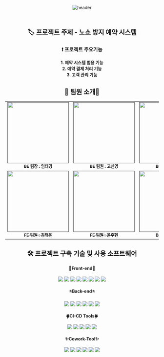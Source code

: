 <header>
  <div align="center">
    
![header](https://capsule-render.vercel.app/api?type=waving&color=96C8AC&height=225&section=header&text=TEAM%20%20Yes!&stroke=FFFFFF&strokeWidth=1.2&fontAlign=50&fontAlignY=45&fontSize=48&descAlign=10&fontColor=498263&desc=Spharos%20K-DT&descAlignY=15&descSize=18)
    
  </div>
</header>
 
<section>
  <div align="center">
    
  ## 🏷️ 프로젝트 주제 - 노쇼 방지 예약 시스템
  ### ❗ 프로젝트 주요기능
**1. 예약 시스템 범용 기능**  
**2. 예약 결제 처리 기능**  
**3. 고객 관리 기능**  
  </div>
<div align="center">
  
  ## 🧑 팀원 소개👩  
    
 <table>
  <tbody>
    <tr>
      <td align="center">
        <a href="">
          <img src="https://social-phinf.pstatic.net/20210217_88/1613528653819oixEa_JPEG/F093FFDA-0903-4BB7-9A56-558C3CE43810.jpeg" width="200px;" hight="200px;" alt=""/><br /><sub><b>
          BE 팀장 : 임태경
          </b></sub></a><br/>
          </td>
      <td align="center">
          <a href="">
            <img src="https://pbs.twimg.com/profile_images/1219857043298775041/VpnfMJqB_400x400.jpg" width="200px;" hight="200px;" alt=""/><br /><sub><b>BE 팀원 : 고신영</b></sub>
        </a><br />
      </td>
      <td align="center">
          <a href="">
            <img src="https://search.pstatic.net/common/?src=http%3A%2F%2Fblogfiles.naver.net%2FMjAyMzAxMTRfMTUz%2FMDAxNjczNjc1NzU1NTkz.vRld2PRCL-A273Tan4JyEz4x3ZWbP98t-yOptM94S00g.zUEIauEhUuZiKD67d-gJSvXD4AJnWVS7UAxS9PegKkEg.JPEG.watergus99%2F%25C3%25B6%25BC%25F65.jpg&type=a340" width="200px;" hight="200px;" alt=""/><br /><sub><b>BE 팀원 : 김서윤</b></sub>
        </a><br />
      </td>
     </tr>
      <td align="center">
        <a href="">
          <img src="https://i.pinimg.com/736x/53/7e/f5/537ef59499259ba707068742f91a10f8.jpg" width="200px;" hight="200px;" alt=""/><br /><sub><b>FE 팀원 : 김태윤</b></sub>
        </a><br />
    </td>
      <td align="center">
        <a href="">
          <img src="https://encrypted-tbn0.gstatic.com/images?q=tbn:ANd9GcS1fupg4Q5ifZdTrqNFmVX5LbT502O8q9pDOHCsbWxWSaHPDdlRrIZB8C29iC_SegMmDMA&usqp=CAU" width="200px;" hight="200px;" alt=""/><br /><sub><b>FE 팀원 : 윤주현</b></sub>
        </a><br />
    </td>
      <td align="center">
        <a href="">
          <img src="https://i.pinimg.com/originals/23/83/95/2383951c6a815809c05d4aed4db94866.jpg" width="200px;" hight="200px;" alt=""/><br /><sub><b>BE 팀원 : 전이현</b></sub>
        </a><br />
    </td>
    </tr>
  </tbody>
</table>
</div>
  <div align="center">
   
## 🛠️ 프로젝트 구축 기술 및 사용 소프트웨어
#### 🌈Front-end🌈
<img src="https://img.shields.io/badge/npm-CB3837?style=flat-square&logo=npm&logoColor=white"/>  <img src="https://img.shields.io/badge/HTML-E34F26?style=flat-square&logo=HTML5&logoColor=white"/> <img src="https://img.shields.io/badge/css3-F4842D?style=flat-square&logo=css3&logoColor=white"/>  <img src="https://img.shields.io/badge/JavaScript-F7DF1E?style=flat-square&logo=JavaScript&logoColor=white"/> <img src="https://img.shields.io/badge/Node.js-339933?style=flat-square&logo=Node.js&logoColor=white"/>  <img src="https://img.shields.io/badge/React-61DAFB?style=flat-square&logo=React&logoColor=white"/> <img src="https://img.shields.io/badge/googlechrome-4285F4?style=flat-square&logo=googlechrome&logoColor=white"/>  <img src="https://img.shields.io/badge/visualstudiocode-007ACC?style=flat-square&logo=visualstudiocode&logoColor=white"/>
#### ⭐Back-end⭐
<img src="https://img.shields.io/badge/Java-F7DF1E?style=flat-square&logo=Java&logoColor=white"/>  <img src="https://img.shields.io/badge/springboot-6DB33F?style=flat-square&logo=springboot&logoColor=white"/>  <img src="https://img.shields.io/badge/openjdk-14CC80?style=flat-square&logo=openjdk&logoColor=white"/>  <img src="https://img.shields.io/badge/mariadb-003545?style=flat-square&logo=mariadb&logoColor=white"/>  <img src="https://img.shields.io/badge/gradle-02303A?style=flat-square&logo=Gradle&logoColor=white"/>  <img src="https://img.shields.io/badge/intellijidea-000000?style=flat-square&logo=intellijidea&logoColor=white"/> 
#### 🍀CI-CD Tools🍀
<img src="https://img.shields.io/badge/amazonaws-232F3E?style=flat-square&logo=amazonaws&logoColor=white"/>  <img src="https://img.shields.io/badge/amazonapigateway-FF4F8B?style=flat-square&logo=amazonapigateway&logoColor=white"/>  <img src="https://img.shields.io/badge/amazonec2-FF9900?style=flat-square&logo=amazonec2&logoColor=white"/>  <img src="https://img.shields.io/badge/amazons3-569A31?style=flat-square&logo=amazons3&logoColor=white"/>  <img src="https://img.shields.io/badge/amazonrds-527FFF?style=flat-square&logo=amazonrds&logoColor=white"/>
#### ✨Cowork-Tool✨
<img src="https://img.shields.io/badge/figma-F24E1E?style=flat-square&logo=figma&logoColor=white"/>  <img src="https://img.shields.io/badge/postman-FF6C37?style=flat-square&logo=PostMan&logoColor=white"/>  <img src="https://img.shields.io/badge/miro-F39914?style=flat-square&logo=miro&logoColor=white"/>  <img src="https://img.shields.io/badge/slack-4A154B?style=flat-square&logo=slack&logoColor=white"/>  <img src="https://img.shields.io/badge/github-181717?style=flat-square&logo=github&logoColor=white"/>  <img src="https://img.shields.io/badge/notion-000000?style=flat-square&logo=notion&logoColor=white"/>
  
  </div>
  </section> 
